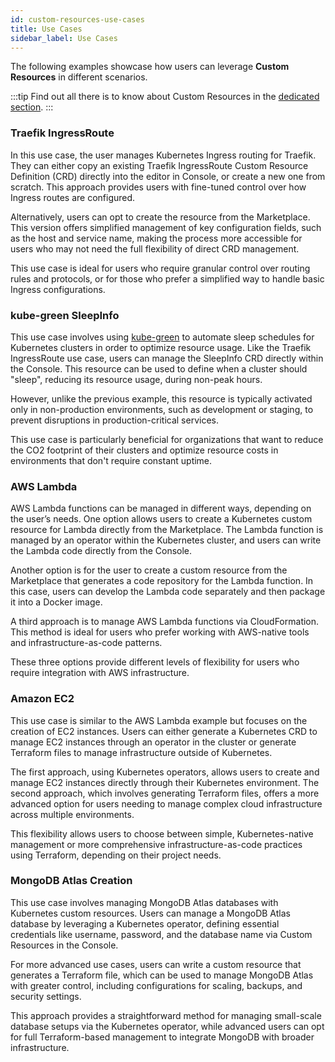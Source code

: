 ```yaml
---
id: custom-resources-use-cases
title: Use Cases
sidebar_label: Use Cases
---
```


The following examples showcase how users can leverage **Custom Resources** in different scenarios.

:::tip
Find out all there is to know about Custom Resources in the [dedicated section](./custom-resources.md).
:::

### Traefik IngressRoute

In this use case, the user manages Kubernetes Ingress routing for Traefik. They can either copy an existing Traefik IngressRoute Custom Resource Definition (CRD) directly into the editor in Console, or create a new one from scratch. This approach provides users with fine-tuned control over how Ingress routes are configured.

Alternatively, users can opt to create the resource from the Marketplace. This version offers simplified management of key configuration fields, such as the host and service name, making the process more accessible for users who may not need the full flexibility of direct CRD management.

This use case is ideal for users who require granular control over routing rules and protocols, or for those who prefer a simplified way to handle basic Ingress configurations.

### kube-green SleepInfo

This use case involves using [kube-green](https://kube-green.dev/) to automate sleep schedules for Kubernetes clusters in order to optimize resource usage. Like the Traefik IngressRoute use case, users can manage the SleepInfo CRD directly within the Console. This resource can be used to define when a cluster should "sleep", reducing its resource usage, during non-peak hours.

However, unlike the previous example, this resource is typically activated only in non-production environments, such as development or staging, to prevent disruptions in production-critical services.

This use case is particularly beneficial for organizations that want to reduce the CO2 footprint of their clusters and optimize resource costs in environments that don't require constant uptime.

### AWS Lambda

AWS Lambda functions can be managed in different ways, depending on the user’s needs. One option allows users to create a Kubernetes custom resource for Lambda directly from the Marketplace. The Lambda function is managed by an operator within the Kubernetes cluster, and users can write the Lambda code directly from the Console.

Another option is for the user to create a custom resource from the Marketplace that generates a code repository for the Lambda function. In this case, users can develop the Lambda code separately and then package it into a Docker image.

A third approach is to manage AWS Lambda functions via CloudFormation. This method is ideal for users who prefer working with AWS-native tools and infrastructure-as-code patterns.

These three options provide different levels of flexibility for users who require integration with AWS infrastructure.

### Amazon EC2

This use case is similar to the AWS Lambda example but focuses on the creation of EC2 instances. Users can either generate a Kubernetes CRD to manage EC2 instances through an operator in the cluster or generate Terraform files to manage infrastructure outside of Kubernetes.

The first approach, using Kubernetes operators, allows users to create and manage EC2 instances directly through their Kubernetes environment. The second approach, which involves generating Terraform files, offers a more advanced option for users needing to manage complex cloud infrastructure across multiple environments.

This flexibility allows users to choose between simple, Kubernetes-native management or more comprehensive infrastructure-as-code practices using Terraform, depending on their project needs.

### MongoDB Atlas Creation

This use case involves managing MongoDB Atlas databases with Kubernetes custom resources. Users can manage a MongoDB Atlas database by leveraging a Kubernetes operator, defining essential credentials like username, password, and the database name via Custom Resources in the Console.

For more advanced use cases, users can write a custom resource that generates a Terraform file, which can be used to manage MongoDB Atlas with greater control, including configurations for scaling, backups, and security settings.

This approach provides a straightforward method for managing small-scale database setups via the Kubernetes operator, while advanced users can opt for full Terraform-based management to integrate MongoDB with broader infrastructure.
